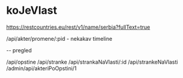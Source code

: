 # koJeVlast


https://restcountries.eu/rest/v1/name/serbia?fullText=true

/api/akter/promene/:pid - nekakav timeline

-- pregled

/api/opstine
/api/stranke
/api/strankaNaVlasti/:id
/api/strankeNaVlasti
/admin/api/akteriPoOpstini/1

